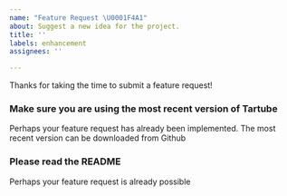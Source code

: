 ```yaml
---
name: "Feature Request \U0001F4A1"
about: Suggest a new idea for the project.
title: ''
labels: enhancement
assignees: ''

---
```


Thanks for taking the time to submit a feature request! 

### Make sure you are using the most recent version of Tartube
Perhaps your feature request has already been implemented. The most recent version can be downloaded from Github

### Please read the README
Perhaps your feature request is already possible
